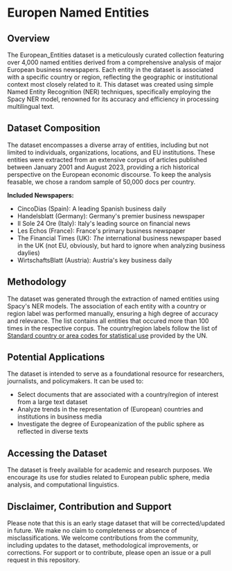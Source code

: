 # Europen Named Entities

## Overview

The European_Entities dataset is a meticulously curated collection featuring over 4,000 named entities derived from a comprehensive analysis of major European business newspapers. Each entity in the dataset is associated with a specific country or region, reflecting the geographic or institutional context most closely related to it. This dataset was created using simple Named Entity Recognition (NER) techniques, specifically employing the Spacy NER model, renowned for its accuracy and efficiency in processing multilingual text.

## Dataset Composition

The dataset encompasses a diverse array of entities, including but not limited to individuals, organizations, locations, and EU institutions. These entities were extracted from an extensive corpus of articles published between January 2001 and August 2023, providing a rich historical perspective on the European economic discourse. To keep the analysis feasable, we chose a random sample of 50,000 docs per country.

**Included Newspapers:**
- CincoDias (Spain): A leading Spanish business daily
- Handelsblatt (Germany): Germany's premier business newspaper
- Il Sole 24 Ore (Italy): Italy's leading source on financial news
- Les Echos (France): France's primary business newspaper
- The Financial Times (UK): *The* international business newspaper based in the UK (not EU, obviously, but hard to ignore when analyzing business daylies)
- WirtschaftsBlatt (Austria): Austria's key business daily

## Methodology

The dataset was generated through the extraction of named entities using Spacy's NER models. The association of each entity with a country or region label was performed manually, ensuring a high degree of accuracy and relevance. The list contains all entities that occured more than 100 times in the respective corpus. The country/region labels follow the list of [Standard country or area codes for statistical use](https://unstats.un.org/unsd/methodology/m49/overview/) provided by the UN.   

## Potential Applications

The dataset is intended to serve as a foundational resource for researchers, journalists, and policymakers. It can be used to:

- Select documents that are associated with a country/region of interest from a large text dataset
- Analyze trends in the representation of (European) countries and institutions in business media
- Investigate the degree of Europeanization of the public sphere as reflected in diverse texts


## Accessing the Dataset

The dataset is freely available for academic and research purposes. We encourage its use for studies related to European public sphere, media analysis, and computational linguistics.

## Disclaimer, Contribution and Support

Please note that this is an early stage dataset that will be corrected/updated in future. We make no claim to completeness or absence of misclassifications.
We welcome contributions from the community, including updates to the dataset, methodological improvements, or corrections. For support or to contribute, please open an issue or a pull request in this repository.

